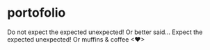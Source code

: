 # portofolio

Do not expect the expected unexpected!
    Or better said...
        Expect the expected unexpected!
Or muffins & coffee <♥>